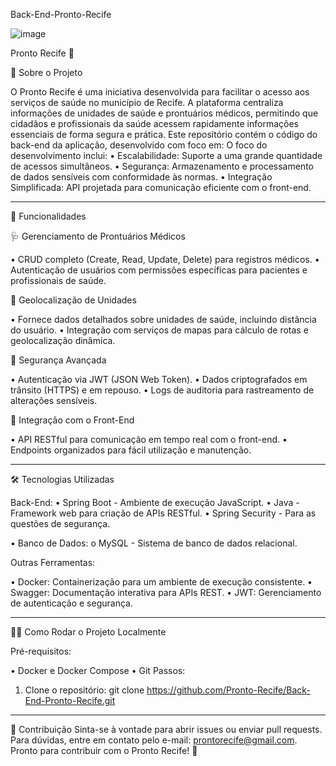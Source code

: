 Back-End-Pronto-Recife

![image](https://github.com/user-attachments/assets/cba946d3-d716-40ee-8123-1bd8f71c289e)



Pronto Recife 🚀

📖 Sobre o Projeto

O Pronto Recife é uma iniciativa desenvolvida para facilitar o acesso aos serviços de saúde no município de Recife. A plataforma centraliza informações de unidades de saúde e prontuários médicos, permitindo que cidadãos e profissionais da saúde acessem rapidamente informações essenciais de forma segura e prática.
Este repositório contém o código do back-end da aplicação, desenvolvido com foco em:
O foco do desenvolvimento inclui:
•	Escalabilidade: Suporte a uma grande quantidade de acessos simultâneos.
•	Segurança: Armazenamento e processamento de dados sensíveis com conformidade às normas.
•	Integração Simplificada: API projetada para comunicação eficiente com o front-end.

________________________________________
🚀 Funcionalidades

🩺 Gerenciamento de Prontuários Médicos

•	CRUD completo (Create, Read, Update, Delete) para registros médicos.
•	Autenticação de usuários com permissões específicas para pacientes e profissionais de saúde.

📍 Geolocalização de Unidades

•	Fornece dados detalhados sobre unidades de saúde, incluindo distância do usuário.
•	Integração com serviços de mapas para cálculo de rotas e geolocalização dinâmica.

🔐 Segurança Avançada

•	Autenticação via JWT (JSON Web Token).
•	Dados criptografados em trânsito (HTTPS) e em repouso.
•	Logs de auditoria para rastreamento de alterações sensíveis.

🔄 Integração com o Front-End

•	API RESTful para comunicação em tempo real com o front-end.
•	Endpoints organizados para fácil utilização e manutenção.
________________________________________

🛠️ Tecnologias Utilizadas

Back-End:
•	Spring Boot - Ambiente de execução JavaScript.
•	Java - Framework web para criação de APIs RESTful.
•	Spring Security - Para as questões de segurança.

•	Banco de Dados:
o	MySQL - Sistema de banco de dados relacional.

Outras Ferramentas:

•	Docker: Containerização para um ambiente de execução consistente.
•	Swagger: Documentação interativa para APIs REST.
•	JWT: Gerenciamento de autenticação e segurança.

________________________________________
🧑‍💻 Como Rodar o Projeto Localmente

Pré-requisitos:

•	Docker e Docker Compose
•	Git
Passos:
1.	Clone o repositório:
git clone https://github.com/Pronto-Recife/Back-End-Pronto-Recife.git
________________________________________
🤝 Contribuição
Sinta-se à vontade para abrir issues ou enviar pull requests. Para dúvidas, entre em contato pelo e-mail: prontorecife@gmail.com.
Pronto para contribuir com o Pronto Recife! 🚀

